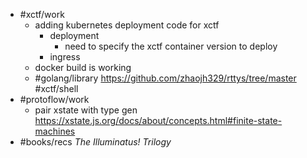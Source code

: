 - #xctf/work
	- adding kubernetes deployment code for xctf
		- deployment
			- need to specify the xctf container version to deploy
		- ingress
	- docker build is working
	- #golang/library  https://github.com/zhaojh329/rttys/tree/master #xctf/shell
- #protoflow/work
	- pair xstate with type gen https://xstate.js.org/docs/about/concepts.html#finite-state-machines
- #books/recs *The Illuminatus! Trilogy*